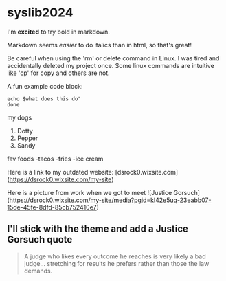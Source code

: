# syslib2024

I'm **excited** to try bold in markdown. 

Markdown seems *easier* to do italics than in html, so that's great! 

Be careful when using the 'rm' or delete command in Linux. I was tired and accidentally deleted my project once. Some linux commands are intuitive like 'cp' for copy and others are not. 

A fun example code block:

```
echo $what does this do"
done
```

my dogs
1. Dotty
2. Pepper
3. Sandy

fav foods
-tacos
-fries
-ice cream

Here is a link to my outdated website: [dsrock0.wixsite.com] (https://dsrock0.wixsite.com/my-site)

Here is a picture from work when we got to meet ![Justice Gorsuch] (https://dsrock0.wixsite.com/my-site/media?pgid=kl42e5uq-23eabb07-15de-45fe-8dfd-85cb752410e7)

## I'll stick with the theme and add a Justice Gorsuch quote

>A judge who likes every outcome he reaches is very likely a bad judge...
>stretching for results he prefers rather than those the law demands. 
